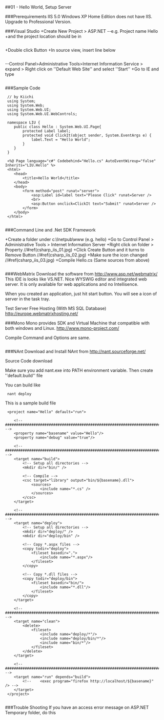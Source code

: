 
##01 - Hello World,  Setup Server

###Prerequirements
IIS 5.0
Windows XP Home Edition does not have IIS.
Upgrade to Professional Version.

###Visual Studio
+Create New Project > ASP.NET
--e.g. Project name Hello
+and the project location should be in
```asp.net
 ```
+Double click Button
+In source view, insert line below
```asp.net
 ```
--Control Panel>Administrative Tools>Internet Information Service >
expand > Right click on ''Default Web Site'' and select ''Start''
+Go to IE and type
```asp.net
 ```
###Sample Code

```asp.net
 // by Kiichi
 using System;
 using System.Web;
 using System.Web.UI;
 using System.Web.UI.WebControls;
 
 namespace LIU {
 	public class Hello : System.Web.UI.Page{
 		protected Label label;
 		protected void ClickIt(object sender, System.EventArgs e) {
 			label.Text = "Hello World";
 		}
 	}
 }
 ```
```asp.net
 <%@ Page language="c#" Codebehind="Hello.cs" AutoEventWireup="false" Inherits="LIU.Hello" %>
 <html>
 	<head>
 		<title>Hello World</title>
 	</head>
 	<body>
 		<form method="post" runat="server">
 			<asp:Label id=label text="Please Click" runat=Server />
 			<br>
 			<asp:Button onclick=ClickIt text="Submit" runat=Server />
 		</form>
 	</body>
 </html>
 
 ```
###Command Line and .Net SDK Framework

+Create a folder under c:\Inetpub\www (e.g. hello)
+Go to Control Panel > Administrative Tools > Internet Information Server
+Right click on folder > Property
//#ref(csharp_iis_01.jpg)
+Click Create Button and it turns to Remove Button
//#ref(csharp_iis_02.jpg)
+Make sure the icon changed
//#ref(csharp_iis_03.jpg)
+Compile Hello.cs (Same sources from above)
```asp.net
 ```

###WebMatrix
Download the software from 
http://www.asp.net/webmatrix/
This IDE is looks like VS.NET. Nice WYSWIG editor and integrated
web server. It is only available for web applications and no Intellisence.

When you created an application, just hit start button. You will see
a icon of server in the task tray.

Test Server Free Hosting (With MS SQL Database)
http://europe.webmatrixhosting.net/

###Mono
Mono provides SDK and Virtual Machine that compatible with both windows and Linux.
http://www.mono-project.com/

Compile Command and Options are same.
```asp.net
 ```

###NAnt
Download and Install NAnt from 
http://nant.sourceforge.net/

Source Code download


Make sure you add nant.exe into PATH environment variable.
Then 
create ''default.build'' file

You can build like
```asp.net
 nant deploy
 ```

This is a sample build file
```asp.net
 <project name="Hello" default="run">
 
 	<!-- ################################################################################ -->
 	<property name="basename" value="Hello"/>
 	<property name="debug" value="true"/>
 
 	<!-- ################################################################################ -->
 	<target name="build">
 		<!-- Setup all directories -->
 		<mkdir dir="bin/" />
 
 		<!-- Compile -->
 		<csc target="library" output="bin/${basename}.dll">
 			<sources>
 				<include name="*.cs" />
 			</sources>
 		</csc>
 	</target>
 
 	<!-- ################################################################################ -->
 	<target name="deploy">
 		<!-- Setup all directories -->
 		<mkdir dir="deploy/" />
 		<mkdir dir="deploy/bin" />
 
 		<!-- Copy *.aspx files -->
 		<copy todir="deploy">
 			<fileset basedir=".">
 				<include name="*.aspx"/>
 			</fileset>
 		</copy>
 
 		<!-- Copy *.dll files -->
 		<copy todir="deploy/bin">
 			<fileset basedir="bin/">
 				<include name="*.dll"/>
 			</fileset>
 		</copy>
 	</target>
 
 	<!-- ################################################################################ -->
 	<target name="clean">
 		<delete>
 			<fileset>
 				<include name="deploy/*"/>
 				<include name="deploy/bin/*"/>
 				<include name="bin/*"/>
 			</fileset>
 		</delete>
 	</target>
 
 	<!-- ################################################################################ -->
 	<target name="run" depends="build">
 		<!--	<exec program="firefox http://localhost/${basename}" /> -->
 	</target>
 </project>
 
 ```
###Trouble Shooting
If you have an access error message on ASP.NET Temporary folder, do this
```asp.net
 ```
```asp.net
 ```
```asp.net
 ```


